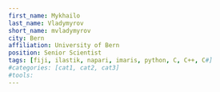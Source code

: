 ```yaml
---
first_name: Mykhailo
last_name: Vladymyrov
short_name: mvladymyrov
city: Bern
affiliation: University of Bern
position: Senior Scientist
tags: [fiji, ilastik, napari, imaris, python, C, C++, C#]
#categories: [cat1, cat2, cat3]
#tools:
---
```

